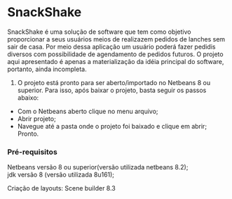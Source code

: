 # SnackShake
SnackShake é uma solução de software que tem como objetivo proporcionar a seus usuários meios de realizazem pedidos de lanches sem sair de casa. Por meio dessa aplicação um usuário poderá fazer pedidis diversos com possibilidade de agendamento de pedidos futuros. O projeto aqui apresentado é apenas a materialização da idéia principal do software, portanto, ainda incompleta.

1. O projeto está pronto para ser aberto/importado no Netbeans 8 ou superior. Para isso, após baixar o projeto, basta seguir os passos abaixo:

* Com o Netbeans aberto clique no menu arquivo;
* Abrir projeto;
* Navegue até a pasta onde o projeto foi baixado e clique em abrir; <br />
  Pronto.

### Pré-requisitos

Netbeans versão 8 ou superior(versão utilizada netbeans 8.2); <br />
jdk versão 8 (versão utilizada 8u161); <br />

Criação de layouts:
Scene builder 8.3
